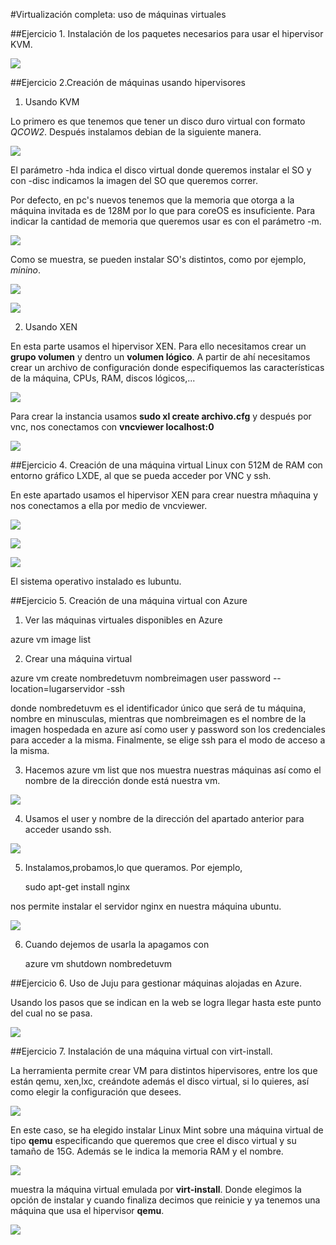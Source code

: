 #Virtualización completa: uso de máquinas virtuales

##Ejercicio 1. Instalación de los paquetes necesarios para usar el hipervisor KVM.

![](imgs/ejercicio1-1.png)

##Ejercicio 2.Creación de máquinas usando hipervisores
1. Usando KVM

Lo primero es que tenemos que tener un disco duro virtual con formato *QCOW2*. Después instalamos debian de la siguiente manera.

![](imgs/ejercicio2-1.png)

El parámetro -hda indica el disco virtual donde queremos instalar el SO y con -disc indicamos la imagen del SO que queremos correr.

Por defecto, en pc's nuevos tenemos que la memoria que otorga a la máquina invitada es de 128M por lo que para coreOS es insuficiente. Para indicar la cantidad de memoria que queremos usar es con el parámetro -m.

![](imgs/ejercicio2-2.png)

Como se muestra, se pueden instalar SO's distintos, como por ejemplo, *minino*.

![](imgs/ejercicio2-3.png)

![](imgs/ejercicio2-4.png)

2. Usando XEN

En esta parte usamos el hipervisor XEN. Para ello necesitamos crear un **grupo volumen** y dentro un **volumen lógico**. A partir de ahí necesitamos crear un archivo de configuración donde especifiquemos las características de la máquina, CPUs, RAM, discos lógicos,...

![](imgs/ejercicio2-5.png)

Para crear la instancia usamos **sudo xl create archivo.cfg** y después por vnc, nos conectamos con **vncviewer localhost:0**

![](imgs/ejercicio2-6.png)

##Ejercicio 4. Creación de una máquina virtual Linux con 512M de RAM con entorno gráfico LXDE, al que se pueda acceder por VNC y ssh.

En este apartado usamos el hipervisor XEN para crear nuestra mñaquina y nos conectamos a ella por medio de vncviewer.

![](imgs/ejercicio4-1,png)

![](imgs/ejercicio4-2.png)

![](imgs/ejercicio4-3.png)

El sistema operativo instalado es lubuntu.

##Ejercicio 5. Creación de una máquina virtual con Azure

1. Ver las máquinas virtuales disponibles en Azure

  azure vm image list

2. Crear una máquina virtual

  azure vm create nombredetuvm nombreimagen user password --location=lugarservidor -ssh

donde nombredetuvm es el identificador único que será de tu máquina, nombre en minusculas, mientras que nombreimagen es el nombre de la imagen hospedada en azure así como user y password son los credenciales para acceder a la misma. Finalmente, se elige ssh para el modo de acceso a la misma.

3. Hacemos azure vm list que nos muestra nuestras máquinas así como el nombre de la dirección donde está nuestra vm.

![](imgs/ejercicio5-1,png)

4. Usamos el user y nombre de la dirección del apartado anterior para acceder usando ssh.

![](imgs/ejercicio5-2,png)

5. Instalamos,probamos,lo que queramos. Por ejemplo,

	sudo apt-get install nginx

nos permite instalar el servidor nginx en nuestra máquina ubuntu.

![](imgs/ejercicio5-3.png)

6. Cuando dejemos de usarla la apagamos con

	azure vm shutdown nombredetuvm


##Ejercicio 6. Uso de Juju para gestionar máquinas alojadas en Azure.

Usando los pasos que se indican en la web se logra llegar hasta este punto del cual no se pasa.

![](imgs/ejercicio6-1.png)

##Ejercicio 7. Instalación de una máquina virtual con virt-install.

La herramienta permite crear VM para distintos hipervisores, entre los que están qemu, xen,lxc, creándote además el disco virtual, si lo quieres, así como elegir la configuración que desees.

![](imgs/ejercicio7-1,png)

En este caso, se ha elegido instalar Linux Mint sobre una máquina virtual de tipo **qemu** especificando que queremos que cree el disco virtual y su tamaño de 15G. Además se le indica la memoria RAM y el nombre.

![](imgs/ejercicio7-2,png)

muestra la máquina virtual emulada por **virt-install**. Donde elegimos la opción de instalar y cuando finaliza decimos que reinicie y ya tenemos una máquina que usa el hipervisor **qemu**.

![](imgs/ejercicio7-3,png)
